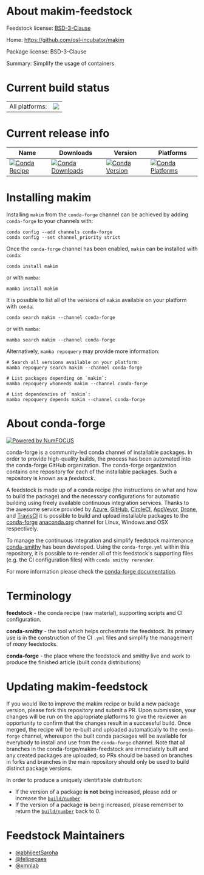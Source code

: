 About makim-feedstock
=====================

Feedstock license: [BSD-3-Clause](https://github.com/conda-forge/makim-feedstock/blob/main/LICENSE.txt)

Home: https://github.com/osl-incubator/makim

Package license: BSD-3-Clause

Summary: Simplify the usage of containers

Current build status
====================


<table><tr><td>All platforms:</td>
    <td>
      <a href="https://dev.azure.com/conda-forge/feedstock-builds/_build/latest?definitionId=20722&branchName=main">
        <img src="https://dev.azure.com/conda-forge/feedstock-builds/_apis/build/status/makim-feedstock?branchName=main">
      </a>
    </td>
  </tr>
</table>

Current release info
====================

| Name | Downloads | Version | Platforms |
| --- | --- | --- | --- |
| [![Conda Recipe](https://img.shields.io/badge/recipe-makim-green.svg)](https://anaconda.org/conda-forge/makim) | [![Conda Downloads](https://img.shields.io/conda/dn/conda-forge/makim.svg)](https://anaconda.org/conda-forge/makim) | [![Conda Version](https://img.shields.io/conda/vn/conda-forge/makim.svg)](https://anaconda.org/conda-forge/makim) | [![Conda Platforms](https://img.shields.io/conda/pn/conda-forge/makim.svg)](https://anaconda.org/conda-forge/makim) |

Installing makim
================

Installing `makim` from the `conda-forge` channel can be achieved by adding `conda-forge` to your channels with:

```
conda config --add channels conda-forge
conda config --set channel_priority strict
```

Once the `conda-forge` channel has been enabled, `makim` can be installed with `conda`:

```
conda install makim
```

or with `mamba`:

```
mamba install makim
```

It is possible to list all of the versions of `makim` available on your platform with `conda`:

```
conda search makim --channel conda-forge
```

or with `mamba`:

```
mamba search makim --channel conda-forge
```

Alternatively, `mamba repoquery` may provide more information:

```
# Search all versions available on your platform:
mamba repoquery search makim --channel conda-forge

# List packages depending on `makim`:
mamba repoquery whoneeds makim --channel conda-forge

# List dependencies of `makim`:
mamba repoquery depends makim --channel conda-forge
```


About conda-forge
=================

[![Powered by
NumFOCUS](https://img.shields.io/badge/powered%20by-NumFOCUS-orange.svg?style=flat&colorA=E1523D&colorB=007D8A)](https://numfocus.org)

conda-forge is a community-led conda channel of installable packages.
In order to provide high-quality builds, the process has been automated into the
conda-forge GitHub organization. The conda-forge organization contains one repository
for each of the installable packages. Such a repository is known as a *feedstock*.

A feedstock is made up of a conda recipe (the instructions on what and how to build
the package) and the necessary configurations for automatic building using freely
available continuous integration services. Thanks to the awesome service provided by
[Azure](https://azure.microsoft.com/en-us/services/devops/), [GitHub](https://github.com/),
[CircleCI](https://circleci.com/), [AppVeyor](https://www.appveyor.com/),
[Drone](https://cloud.drone.io/welcome), and [TravisCI](https://travis-ci.com/)
it is possible to build and upload installable packages to the
[conda-forge](https://anaconda.org/conda-forge) [anaconda.org](https://anaconda.org/)
channel for Linux, Windows and OSX respectively.

To manage the continuous integration and simplify feedstock maintenance
[conda-smithy](https://github.com/conda-forge/conda-smithy) has been developed.
Using the ``conda-forge.yml`` within this repository, it is possible to re-render all of
this feedstock's supporting files (e.g. the CI configuration files) with ``conda smithy rerender``.

For more information please check the [conda-forge documentation](https://conda-forge.org/docs/).

Terminology
===========

**feedstock** - the conda recipe (raw material), supporting scripts and CI configuration.

**conda-smithy** - the tool which helps orchestrate the feedstock.
                   Its primary use is in the construction of the CI ``.yml`` files
                   and simplify the management of *many* feedstocks.

**conda-forge** - the place where the feedstock and smithy live and work to
                  produce the finished article (built conda distributions)


Updating makim-feedstock
========================

If you would like to improve the makim recipe or build a new
package version, please fork this repository and submit a PR. Upon submission,
your changes will be run on the appropriate platforms to give the reviewer an
opportunity to confirm that the changes result in a successful build. Once
merged, the recipe will be re-built and uploaded automatically to the
`conda-forge` channel, whereupon the built conda packages will be available for
everybody to install and use from the `conda-forge` channel.
Note that all branches in the conda-forge/makim-feedstock are
immediately built and any created packages are uploaded, so PRs should be based
on branches in forks and branches in the main repository should only be used to
build distinct package versions.

In order to produce a uniquely identifiable distribution:
 * If the version of a package **is not** being increased, please add or increase
   the [``build/number``](https://docs.conda.io/projects/conda-build/en/latest/resources/define-metadata.html#build-number-and-string).
 * If the version of a package **is** being increased, please remember to return
   the [``build/number``](https://docs.conda.io/projects/conda-build/en/latest/resources/define-metadata.html#build-number-and-string)
   back to 0.

Feedstock Maintainers
=====================

* [@abhijeetSaroha](https://github.com/abhijeetSaroha/)
* [@felipepaes](https://github.com/felipepaes/)
* [@xmnlab](https://github.com/xmnlab/)

